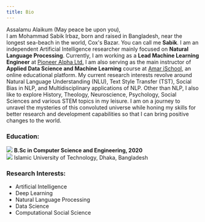 ```yaml
---
title: Bio
---
```

Assalamu Alaikum (May peace be upon you), <br/>
I am Mohammad Sabik Irbaz, born and raised in Bangladesh, near the longest sea-beach in the world, Cox's Bazar. You can call me **Sabik**. I am an independent Artificial Intelligence researcher mainly focused on **Natural Language Processing**. Currently, I am working as a **Lead Machine Learning Engineer** at [Pioneer Alpha Ltd.](https://pioneeralpha.com/) I am also serving as the main instructor of **Applied Data Science and Machine Learning** course at [Amar iSchool](https://amarischool.com/), an online educational platform. My current research interests revolve around Natural Language Understanding (NLU), Text Style Transfer (TST), Social Bias in NLP, and Multidisciplinary applications of NLP. Other than NLP, I also like to explore History, Theology, Neuroscience, Psychology, Social Sciences and various STEM topics in my leisure. I am on a journey to unravel the mysteries of this convoluted universe while honing my skills for better research and development capabilities so that I can bring positive changes to the world.

### Education:
<span class="icon"> <img src="https://img.icons8.com/office/30/000000/graduation-cap.png"/> </span> **B.Sc in Computer Science and Engineering, 2020** <br/> 
<span class="icon"> <img src="https://img.icons8.com/windows/32/000000/dot-logo.png"/> </span>Islamic University of Technology, Dhaka, Bangladesh

### Research Interests:
- Artificial Intelligence
- Deep Learning 
- Natural Language Processing 
- Data Science
- Computational Social Science

<!-- ### Table

<table border = "0">
    <tr>
        <td>
            <b style="font-size:30px"> Niece </b>
        </td>
        <td>
            <b style="font-size:30px"> Nephew </b>
        </td>
    </tr>
    <tr>
        <td>
            <b style="font-size:30px"> Niece </b>
        </td>
        <td>
            <b style="font-size:30px"> Nephew </b>
        </td>
    </tr>
</table> -->





